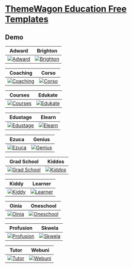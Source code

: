 # [ThemeWagon Education Free Templates](https://themewagon.com)

## Demo
| Adward                                                                                                           | Brighton                                                                                                               |
|------------------------------------------------------------------------------------------------------------------|------------------------------------------------------------------------------------------------------------------------|
| [![Adward](https://template.xtramile.id/TWE/zSupportImages/adward.png)](https://template.xtramile.id/TWE/Adward) | [![Brighton](https://template.xtramile.id/TWE/zSupportImages/brighton.png)](https://template.xtramile.id/TWE/Brighton) |

| Coaching                                                                                                               | Corso                                                                                                         |
|------------------------------------------------------------------------------------------------------------------------|---------------------------------------------------------------------------------------------------------------|
| [![Coaching](https://template.xtramile.id/TWE/zSupportImages/coaching.png)](https://template.xtramile.id/TWE/Coaching) | [![Corso](https://template.xtramile.id/TWE/zSupportImages/corso.png)](https://template.xtramile.id/TWE/Corso) |

| Courses                                                                                                             | Edukate                                                                                                             |
|---------------------------------------------------------------------------------------------------------------------|---------------------------------------------------------------------------------------------------------------------|
| [![Courses](https://template.xtramile.id/TWE/zSupportImages/courses.png)](https://template.xtramile.id/TWE/Courses) | [![Edukate](https://template.xtramile.id/TWE/zSupportImages/edukate.png)](https://template.xtramile.id/TWE/Edukate) |

| Edustage                                                                                                               | Elearn                                                                                                           |
|------------------------------------------------------------------------------------------------------------------------|------------------------------------------------------------------------------------------------------------------|
| [![Edustage](https://template.xtramile.id/TWE/zSupportImages/edustage.png)](https://template.xtramile.id/TWE/Edustage) | [![Elearn](https://template.xtramile.id/TWE/zSupportImages/elearn.png)](https://template.xtramile.id/TWE/Elearn) |

| Ezuca                                                                                                         | Genius                                                                                                           |
|---------------------------------------------------------------------------------------------------------------|------------------------------------------------------------------------------------------------------------------|
| [![Ezuca](https://template.xtramile.id/TWE/zSupportImages/ezuca.png)](https://template.xtramile.id/TWE/Ezuca) | [![Genius](https://template.xtramile.id/TWE/zSupportImages/genius.png)](https://template.xtramile.id/TWE/Genius) |

| Grad School                                                                                                                   | Kiddos                                                                                                           |
|-------------------------------------------------------------------------------------------------------------------------------|------------------------------------------------------------------------------------------------------------------|
| [![Grad School](https://template.xtramile.id/TWE/zSupportImages/gradschool.png)](https://template.xtramile.id/TWE/GradSchool) | [![Kiddos](https://template.xtramile.id/TWE/zSupportImages/kiddos.png)](https://template.xtramile.id/TWE/Kiddos) |

| Kiddy                                                                                                         | Learner                                                                                                             |
|---------------------------------------------------------------------------------------------------------------|---------------------------------------------------------------------------------------------------------------------|
| [![Kiddy](https://template.xtramile.id/TWE/zSupportImages/kiddy.png)](https://template.xtramile.id/TWE/Kiddy) | [![Learner](https://template.xtramile.id/TWE/zSupportImages/learner.png)](https://template.xtramile.id/TWE/Learner) |

| Oinia                                                                                                         | Oneschool                                                                                                                 |
|---------------------------------------------------------------------------------------------------------------|---------------------------------------------------------------------------------------------------------------------------|
| [![Oinia](https://template.xtramile.id/TWE/zSupportImages/oinia.png)](https://template.xtramile.id/TWE/Oinia) | [![Oneschool](https://template.xtramile.id/TWE/zSupportImages/oneschool.png)](https://template.xtramile.id/TWE/Oneschool) |

| Profusion                                                                                                                 | Skwela                                                                                                           |
|---------------------------------------------------------------------------------------------------------------------------|------------------------------------------------------------------------------------------------------------------|
| [![Profusion](https://template.xtramile.id/TWE/zSupportImages/profusion.png)](https://template.xtramile.id/TWE/Profusion) | [![Skwela](https://template.xtramile.id/TWE/zSupportImages/skwela.png)](https://template.xtramile.id/TWE/Skwela) |

| Tutor                                                                                                         | Webuni                                                                                                           |
|---------------------------------------------------------------------------------------------------------------|------------------------------------------------------------------------------------------------------------------|
| [![Tutor](https://template.xtramile.id/TWE/zSupportImages/tutor.png)](https://template.xtramile.id/TWE/Tutor) | [![Webuni](https://template.xtramile.id/TWE/zSupportImages/webuni.png)](https://template.xtramile.id/TWE/Webuni) |